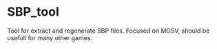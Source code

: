 # SBP_tool
Tool for extract and regenerate SBP files. Focused on MGSV, should be usefull for many other games.
